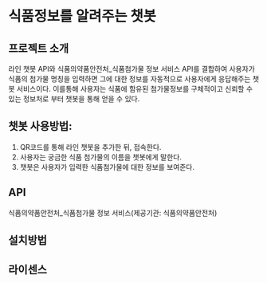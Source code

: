 # 식품정보를 알려주는 챗봇

## 프로젝트 소개
라인 챗봇 API와 식품의약품안전처_식품첨가물 정보 서비스 API를 결합하여 사용자가 식품의 첨가물 명칭을 입력하면 그에 대한 정보를 자동적으로 사용자에게 응답해주는 챗봇 서비스이다. 이를통해 사용자는 식품에 함유된 첨가물정보를 구체적이고 신뢰할 수 있는 정보처로 부터 챗봇을 통해 얻을 수 있다.


## 챗봇 사용방법: 
1. QR코드를 통해 라인 챗봇을 추가한 뒤, 접속한다.
2. 사용자는 궁금한 식품 첨가물의 이름을 챗봇에게 말한다.
3. 챗봇은 사용자가 입력한 식품첨가물에 대한 정보를 보여준다.


## API 
 식품의약품안전처_식품첨가물 정보 서비스(제공기관: 식품의약품안전처)

## 설치방법

## 라이센스